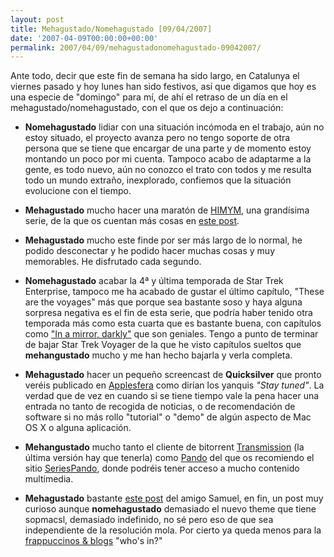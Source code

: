 ```yaml
---
layout: post
title: Mehagustado/Nomehagustado [09/04/2007]
date: '2007-04-09T00:00:00+00:00'
permalink: 2007/04/09/mehagustadonomehagustado-09042007/
---
```

Ante todo, decir que este fin de semana ha sido largo, en Catalunya el viernes pasado y hoy lunes han sido festivos, así que digamos que hoy es una especie de "domingo" para mí, de ahí el retraso de un día en el mehagustado/nomehagustado, con el que os dejo a continuación:

- <strong>Nomehagustado</strong> lidiar con una situación incómoda en el trabajo, aún no estoy situado, el proyecto avanza pero no tengo soporte de otra persona que se tiene que encargar de una parte y de momento estoy montando un poco por mi cuenta. Tampoco acabo de adaptarme a la gente, es todo nuevo, aún no conozco el trato con todos y me resulta todo un mundo extraño, inexplorado, confiemos que la situación evolucione con el tiempo.

- <strong>Mehagustado</strong> mucho hacer una maratón de <a href="http://www.imdb.com/title/tt0460649/">HIMYM</a>, una grandísima serie, de la que os cuentan más cosas en <a href="http://childrenatyourfeet.blogspot.com/2007/04/how-i-met-your-mother.html">este post</a>. 

- <strong>Mehagustado</strong> mucho este finde por ser más largo de lo normal, he podido desconectar y he podido hacer muchas cosas y muy memorables. He disfrutado cada segundo.

- <strong>Nomehagustado</strong> acabar la 4ª y última temporada de Star Trek Enterprise, tampoco me ha acabado de gustar el último capítulo, "These are the voyages" más que porque sea bastante soso y haya alguna sorpresa negativa es el fin de esta serie, que podría haber tenido otra temporada más como esta cuarta que es bastante buena, con capítulos como <a href="http://resistancefutile.com/2007/04/07/in-a-mirror-darkly/">"In a mirror, darkly"</a> que son geniales. Tengo a punto de terminar de bajar Star Trek Voyager de la que he visto capítulos sueltos que <strong>mehangustado</strong> mucho y me han hecho bajarla y verla completa.

- <strong>Mehagustado</strong> hacer un pequeño screencast de <strong>Quicksilver</strong> que pronto veréis publicado en <a href="http://applesfera.com">Applesfera</a> como dirían los yanquis <em>"Stay tuned"</em>. La verdad que de vez en cuando si se tiene tiempo vale la pena hacer una entrada no tanto de recogida de noticias, o de recomendación de software si no más rollo "tutorial" o "demo" de algún aspecto de Mac OS X o alguna aplicación.

- <strong>Mehangustado</strong> mucho tanto el cliente de bitorrent <a href="http://chucker.mystfans.com/opensource/transmission/">Transmission</a> (la última versión hay que tenerla) como <a href="http://www.pando.com/download">Pando</a> del que os recomiendo el sitio <a href="http://www.seriespando.es/">SeriesPando</a>, donde podréis tener acceso a mucho contenido multimedia.

- <strong>Mehagustado</strong> bastante <a href="http://sopmacsl.com/2007/04/08/meme-busquedas-curiosas-en-google/">este post</a> del amigo Samuel, en fin, un post muy curioso aunque <strong>nomehagustado</strong> demasiado el nuevo theme que tiene sopmacsl, demasiado indefinido, no sé pero eso de que sea independiente de la resolución mola. Por cierto ya queda menos para la <a href="http://www.alchapar.com/?p=217">frappuccinos & blogs</a> "who's in?" 
